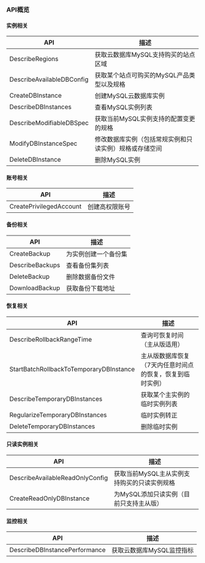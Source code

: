 ### API概览

#### 实例相关

| API                       | 描述                                                   |
| ------------------------- | ------------------------------------------------------ |
| DescribeRegions           | 获取云数据库MySQL支持购买的站点区域                    |
| DescribeAvailableDBConfig | 获取某个站点可购买的MySQL产品类型以及规格              |
| CreateDBInstance          | 创建MySQL云数据库实例                                  |
| DescribeDBInstances       | 查看MySQL实例列表                                      |
| DescribeModifiableDBSpec  | 获取当前MySQL实例支持的配置变更的规格                  |
| ModifyDBInstanceSpec      | 修改数据库实例（包括常规实例和只读实例）规格或存储空间 |
| DeleteDBInstance          | 删除MySQL实例                                          |

#### 账号相关

| API                     | 描述           |
| ----------------------- | -------------- |
| CreatePrivilegedAccount | 创建高权限账号 |

#### 备份相关

| API             | 描述                 |
| --------------- | -------------------- |
| CreateBackup    | 为实例创建一个备份集 |
| DescribeBackups | 查看备份集列表       |
| DeleteBackup    | 删除数据备份文件     |
| DownloadBackup  | 获取备份下载地址     |

#### 恢复相关

| API                                     | 描述                                                      |
| --------------------------------------- | --------------------------------------------------------- |
| DescribeRollbackRangeTime               | 查询可恢复时间（主从版适用）                              |
| StartBatchRollbackToTemporaryDBInstance | 主从版数据库恢复（7天内任意时间点的恢复，恢复到临时实例） |
| DescribeTemporaryDBInstances            | 获取某个主实例的临时实例列表                              |
| RegularizeTemporaryDBInstances          | 临时实例转正                                              |
| DeleteTemporaryDBInstances              | 删除临时实例                                              |

#### 只读实例相关

| API                             | 描述                                        |
| ------------------------------- | ------------------------------------------- |
| DescribeAvailableReadOnlyConfig | 获取当前MySQL主从实例支持购买的只读实例规格 |
| CreateReadOnlyDBInstance        | 为MySQL添加只读实例（目前只支持主从版）     |

#### 监控相关

| API                           | 描述                      |
| ----------------------------- | ------------------------- |
| DescribeDBInstancePerformance | 获取云数据库MySQL监控指标 |

